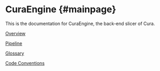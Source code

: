 CuraEngine {#mainpage}
=======

This is the documentation for CuraEngine, the back-end slicer of Cura.

[Overview](documentation/overview.md)

[Pipeline](documentation/pipeline.md)

[Glossary](documentation/glossary.md)

[Code Conventions](https://github.com/Ultimaker/Meta/blob/master/code_conventions.md)
